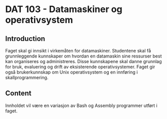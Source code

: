 # DAT 103 - Datamaskiner og operativsystem

## Introduction

Faget skal gi innsikt i virkemåten for datamaskiner. 
Studentene skal få grunnleggende kunnskaper om hvordan en datamaskin sine ressurser best kan organiseres og administreres. 
Disse kunnskapene skal danne grunnlag for bruk, evaluering og drift av eksisterende operativsystemer.
Faget gir også brukerkunnskap om Unix operativsystem og en innføring i skallprogrammering.

## Content

Innholdet vil være en variasjon av Bash og Assembly programmer utført i faget.